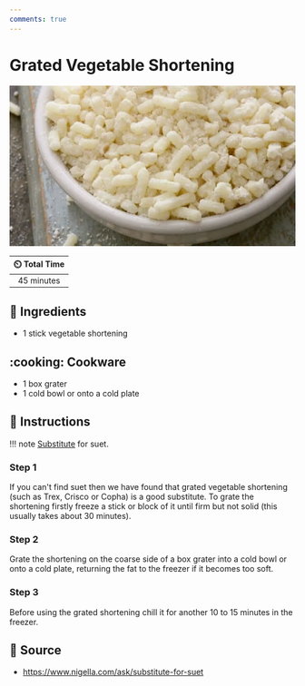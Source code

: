 ```yaml
---
comments: true
---
```

# Grated Vegetable Shortening

![Grated Vegetable Shortening](../assets/images/grated-vegetable-shortening.png)

| :timer_clock: Total Time |
|:-----------------------: |
| 45 minutes |

## :salt: Ingredients

- 1 stick vegetable shortening

## :cooking: Cookware

- 1 box grater
- 1 cold bowl or onto a cold plate

## :pencil: Instructions

!!! note
    [Substitute][1] for suet.

### Step 1

If you can't find suet then we have found that grated vegetable shortening (such as Trex, Crisco or Copha) is a good
substitute. To grate the shortening firstly freeze a stick or block of it until firm but not solid (this usually takes
about 30 minutes).

### Step 2

Grate the shortening on the coarse side of a box grater into a cold bowl or onto a cold plate, returning the fat to the
freezer if it becomes too soft.

### Step 3

Before using the grated shortening chill it for another 10 to 15 minutes in the freezer.

## :link: Source

- <https://www.nigella.com/ask/substitute-for-suet>

[1]: <../reference/equivalents-and-substitutes.md>
